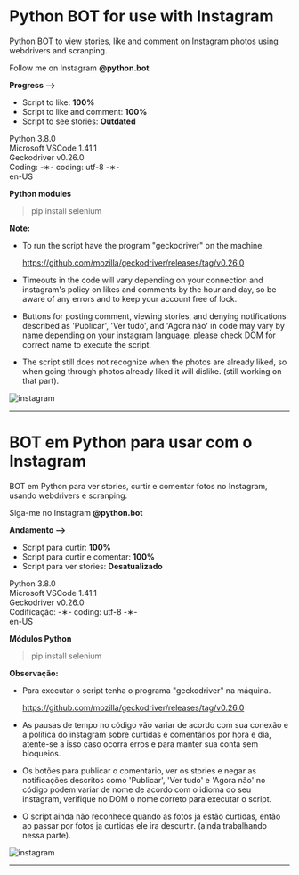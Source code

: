 # Python BOT for use with Instagram

Python BOT to view stories, like and comment on Instagram photos using webdrivers and scranping.

Follow me on Instagram <strong>@python.bot</strong>

<strong>Progress --></strong>

* Script to like: <strong>100%</strong></br>
* Script to like and comment: <strong>100%</strong></br>
* Script to see stories: <strong>Outdated</strong>

Python 3.8.0 </br>
Microsoft VSCode 1.41.1 </br>
Geckodriver v0.26.0 </br>
Coding: -&lowast;- coding: utf-8 -&lowast;- </br>
en-US </br>

<strong>Python modules</strong>

  > pip install selenium </br>
  
<strong>Note:</strong>

* To run the script have the program "geckodriver" on the machine.

  https://github.com/mozilla/geckodriver/releases/tag/v0.26.0

* Timeouts in the code will vary depending on your connection and instagram's policy on likes and comments by the hour and day, so be aware of any errors and to keep your account free of lock.

* Buttons for posting comment, viewing stories, and denying notifications described as 'Publicar', 'Ver tudo', and 'Agora não' in code may vary by name depending on your instagram language, please check DOM for correct name to execute the script.

* The script still does not recognize when the photos are already liked, so when going through photos already liked it will dislike. (still working on that part).

![instagram](https://github.com/alpdias/bot-python-instagram/tree/master/img)

 ---------------------------------------------------------------------------------------------------------------------

# BOT em Python para usar com o Instagram

BOT em Python para ver stories, curtir e comentar fotos no Instagram, usando webdrivers e scranping.

Siga-me no Instagram <strong>@python.bot</strong>

<strong>Andamento --></strong>

* Script para curtir: <strong>100%</strong> </br>
* Script para curtir e comentar: <strong>100%</strong> </br>
* Script para ver stories: <strong>Desatualizado</strong>

Python 3.8.0 </br>
Microsoft VSCode 1.41.1 </br>
Geckodriver v0.26.0 </br>
Codificação: -&lowast;- coding: utf-8 -&lowast;- </br>
en-US </br>

<strong>Módulos Python</strong>

 > pip install selenium </br>
 
<strong>Observação:</strong>
 
* Para executar o script tenha o programa "geckodriver" na máquina.
 
  https://github.com/mozilla/geckodriver/releases/tag/v0.26.0
 
* As pausas de tempo no código vão variar de acordo com sua conexão e a politica do instagram sobre curtidas e comentários por hora e dia, atente-se a isso caso ocorra erros e para manter sua conta sem bloqueios.
 
* Os botões para publicar o comentário, ver os stories e negar as notificações descritos como 'Publicar', 'Ver tudo' e 'Agora não' no código podem variar de nome de acordo com o idioma do seu instagram, verifique no DOM o nome correto para executar o script.

* O script ainda não reconhece quando as fotos ja estão curtidas, então ao passar por fotos ja curtidas ele ira descurtir. (ainda trabalhando nessa parte).

![instagram](https://github.com/alpdias/bot-python-instagram/tree/master/img)
 
----------------------------------------------------------------------------------------------------------------------
